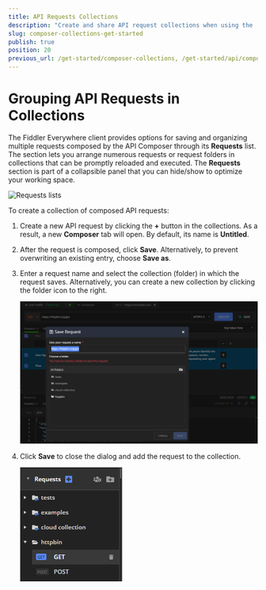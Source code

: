```yaml
---
title: API Requests Collections
description: "Create and share API request collections when using the 'Composer' in Fiddler Everywhere proxy tool."
slug: composer-collections-get-started
publish: true
position: 20
previous_url: /get-started/composer-collections, /get-started/api/composer-collections, /api/composer-collections, /user-guide/requests-list
---
```


# Grouping API Requests in Collections

The Fiddler Everywhere client provides options for saving and organizing multiple requests composed by the API Composer through its **Requests** list. The section lets you arrange numerous requests or request folders in collections that can be promptly reloaded and executed. The **Requests** section is part of a collapsible panel that you can hide/show to optimize your working space.

![Requests lists](../images/requests/requests-list-all.png)

To create a collection of composed API requests:

1. Create a new API request by clicking the **+** button in the collections. As a result, a new **Composer** tab will open. By default, its name is **Untitled**.

1. After the request is composed, click **Save**. Alternatively, to prevent overwriting an existing entry, choose **Save as**.

1. Enter a request name and select the collection (folder) in which the request saves. Alternatively, you can create a new collection by clicking the folder icon to the right.

    ![Requests lists](../images/requests/requests-enter-name-and-folder.png)

1. Click **Save** to close the dialog and add the request to the collection.

    ![Requests lists](../images/requests/requests-created-collection.png)

